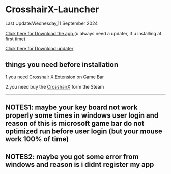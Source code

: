# CrosshairX-Launcher

Last Update:Wednesday,11 September 2024 

<a href="https://raw.githubusercontent.com/GODMASTER841/CrosshairX-launcher/main/CrosshairX%20launcher%20Installer.exe">Click here for Download the app </a>(u always need a updater, if u installing at first time)

<a href="https://raw.github.com/GODMASTER841/CrosshairX-launcher/main/CrosshairX%20launcher%20updater.exe">Click here for Download updater</a>

things you need before installation 
----------------------------------------

1.you need <a href="https://apps.microsoft.com/detail/9nmn2z9tzp22?hl=en-US&gl=US">Crosshair X Extension</a> on Game Bar

2.you need buy the <a href="https://store.steampowered.com/app/1366800/Crosshair_X/">CrosshairX</a> form the Steam

--------------------------------------
NOTES1: maybe your key board not work properly some times in windows user login and reason of this is microsoft game bar do not optimized run before user login
(but your mouse work 100% of time)
-----------------------------
NOTES2: maybe you got some error from windows and reason is i didnt register my app 
---------------------------------------------------------------------------------
